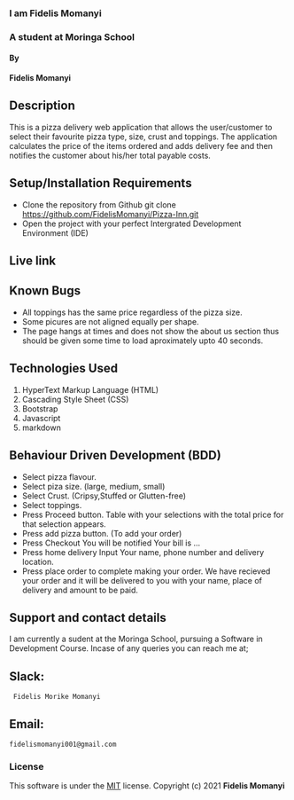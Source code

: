 ### I am Fidelis Momanyi
### A student at Moringa School

#### By 
**Fidelis Momanyi**

## Description
This is a pizza delivery web application that allows the user/customer to select their favourite pizza type, size, crust and toppings. The application calculates the price of the items ordered and adds delivery fee and then notifies the customer about his/her total payable costs. 
## Setup/Installation Requirements
* Clone the repository from Github
 git clone https://github.com/FidelisMomanyi/Pizza-Inn.git
* Open the project with your perfect Intergrated Development Environment (IDE)
## Live link

## Known Bugs
* All toppings has the same price regardless of the pizza size.
* Some picures are not aligned equally per shape.
* The page hangs at times and does not show the about us section thus should be given some time to load aproximately upto 40 seconds.
## Technologies Used
1. HyperText Markup Language (HTML)
2. Cascading Style Sheet (CSS)
3. Bootstrap
4. Javascript
5. markdown
## Behaviour Driven Development (BDD)
* Select pizza flavour.
* Select piza size.	(large, medium, small)
* Select Crust.	(Cripsy,Stuffed or Glutten-free)	
* Select toppings.
* Press Proceed button.	Table with your selections with the total price for that selection appears.
* Press add pizza button. (To add your order)
* Press Checkout You will be notified Your bill is ...
* Press home delivery Input Your name, phone number and delivery location.	
* Press place order to complete making your order. We have recieved your order and it will be delivered to you with your name, place of delivery and amount to be paid.
## Support and contact details
I am currently a sudent at the Moringa School, pursuing a Software in Development Course.
Incase of any queries you can reach me at;
## Slack: 
```
 Fidelis Morike Momanyi
```
## Email:
```
fidelismomanyi001@gmail.com
```
### License
This software is under the [MIT](License) license. Copyright (c) 2021 **Fidelis Momanyi**